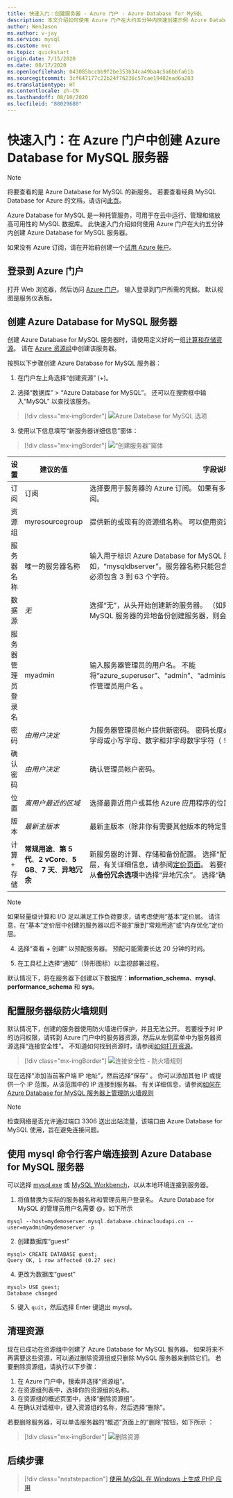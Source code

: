```yaml
---
title: 快速入门：创建服务器 - Azure 门户 - Azure Database for MySQL
description: 本文介绍如何使用 Azure 门户在大约五分钟内快速创建示例 Azure Database for MySQL 服务器。
author: WenJason
ms.author: v-jay
ms.service: mysql
ms.custom: mvc
ms.topic: quickstart
origin.date: 7/15/2020
ms.date: 08/17/2020
ms.openlocfilehash: 043085bccbb9f2be353b34ca49ba4c5a6bbfa61b
ms.sourcegitcommit: 3cf647177c22b24f76236c57cae19482ead6a283
ms.translationtype: HT
ms.contentlocale: zh-CN
ms.lasthandoff: 08/10/2020
ms.locfileid: "88029680"
---
```

# <a name="quickstart-create-an-azure-database-for-mysql-server-in-the-azure-portal"></a>快速入门：在 Azure 门户中创建 Azure Database for MySQL 服务器

> [!NOTE]
> 将要查看的是 Azure Database for MySQL 的新服务。 若要查看经典 MySQL Database for Azure 的文档，请访问[此页](https://docs.azure.cn/zh-cn/mysql-database-on-azure/)。

Azure Database for MySQL 是一种托管服务，可用于在云中运行、管理和缩放高可用性的 MySQL 数据库。 此快速入门介绍如何使用 Azure 门户在大约五分钟内创建 Azure Database for MySQL 服务器。  

如果没有 Azure 订阅，请在开始前创建一个[试用 Azure 帐户](https://www.azure.cn/zh-cn/pricing/1rmb-trial-full/?form-type=identityauth)。

## <a name="sign-in-to-the-azure-portal"></a>登录到 Azure 门户
打开 Web 浏览器，然后访问 [Azure 门户](https://portal.azure.cn/)。 输入登录到门户所需的凭据。 默认视图是服务仪表板。

## <a name="create-an-azure-database-for-mysql-server"></a>创建 Azure Database for MySQL 服务器
创建 Azure Database for MySQL 服务器时，请使用定义好的一组[计算和存储资源](./concepts-compute-unit-and-storage.md)。 请在 [Azure 资源组](../azure-resource-manager/management/overview.md)中创建该服务器。

按照以下步骤创建 Azure Database for MySQL 服务器：

1. 在门户左上角选择“创建资源”  (+)。

2. 选择“数据库”   >   “Azure Database for MySQL”。 还可以在搜索框中输入“MySQL”  以查找该服务。

  
>[!div class="mx-imgBorder"]
> ![Azure Database for MySQL 选项](./media/quickstart-create-mysql-server-database-using-azure-portal/2_navigate-to-mysql.png)

3. 使用以下信息填写“新服务器详细信息”窗体：
    
>[!div class="mx-imgBorder"]
> ![“创建服务器”窗体](./media/quickstart-create-mysql-server-database-using-azure-portal/4-create-form.png)

**设置** | **建议的值** | **字段说明** 
---|---|---
订阅 | 订阅 | 选择要用于服务器的 Azure 订阅。 如果有多个订阅，请选择要计费的资源所在的订阅。
资源组 | myresourcegroup | 提供新的或现有的资源组名称。 可以使用资源组来组织属于单个项目的依赖项。
服务器名称 | 唯一的服务器名称 | 输入用于标识 Azure Database for MySQL 服务器的唯一名称。 例如，“mysqldbserver”。服务器名称只能包含小写字母、数字和连字符 (-) 字符。 必须包含 3 到 63 个字符。
数据源 |*无* | 选择“无”，从头开始创建新的服务器。 （如果是从现有 Azure Database for MySQL 服务器的异地备份创建服务器，则会选择“备份”）。
服务器管理员登录名 | myadmin | 输入服务器管理员的用户名。 不能将“azure_superuser”、“admin”、“administrator”、“root”、“guest”或“public”用作管理员用户名     。
密码 | *由用户决定* | 为服务器管理员帐户提供新密码。 密码长度必须为 8 到 128 个字符，并包含大写字母或小写字母、数字和非字母数字字符（！、$、#、% 等）的组合。
确认密码 | *由用户决定*| 确认管理员帐户密码。
位置 | *离用户最近的区域*| 选择最靠近用户或其他 Azure 应用程序的位置。
版本 | *最新主版本*| 最新主版本（除非你有需要其他版本的特定需求）。
计算 + 存储 | **常规用途**、**第 5 代**、**2 vCore**、**5 GB**、**7 天**、**异地冗余** |新服务器的计算、存储和备份配置。 选择“配置服务器”。 接下来，选择适当的定价层，有关详细信息，请参阅[定价页面](https://azure.cn/pricing/details/mysql/)。 若要在异地冗余存储中启用服务器备份，请从**备份冗余选项**中选择“异地冗余”。 选择“确定”。

   > [!NOTE]
   > 如果轻量级计算和 I/O 足以满足工作负荷要求，请考虑使用“基本”定价层。 请注意，在“基本”定价层中创建的服务器以后不能扩展到“常规用途”或“内存优化”定价层。 

4. 选择“查看 + 创建”  以预配服务器。 预配可能需要长达 20 分钟的时间。
   
5. 在工具栏上选择“通知”（钟形图标）以监视部署过程。
   
默认情况下，将在服务器下创建以下数据库：**information_schema**、**mysql**、**performance_schema** 和 **sys**。

## <a name="configure-a-server-level-firewall-rule"></a>配置服务器级防火墙规则
默认情况下，创建的服务器使用防火墙进行保护，并且无法公开。 若要授予对 IP 的访问权限，请转到 Azure 门户中的服务器资源，然后从左侧菜单中为服务器资源选择“连接安全性”。 不知道如何找到资源时，请参阅[如何打开资源](/azure-resource-manager/management/manage-resources-portal#open-resources)。

>[!div class="mx-imgBorder"]
> ![连接安全性 - 防火墙规则](./media/quickstart-create-mysql-server-database-using-azure-portal/add-current-ip-firewall.png)
   
现在选择“添加当前客户端 IP 地址”，然后选择“保存” 。 你可以添加其他 IP 或提供一个 IP 范围，从该范围中的 IP 连接到服务器。 有关详细信息，请参阅[如何在 Azure Database for MySQL 服务器上管理防火墙规则](./concepts-firewall-rules.md)

> [!NOTE]
> 检查网络是否允许通过端口 3306 送出出站流量，该端口由 Azure Database for MySQL 使用，旨在避免连接问题。  

## <a name="connect-to-azure-database-for-mysql-server-using-mysql-command-line-client"></a>使用 mysql 命令行客户端连接到 Azure Database for MySQL 服务器
可以选择 [mysql.exe](https://dev.mysql.com/doc/refman/8.0/en/mysql.html) 或 [MySQL Workbench](./connect-workbench.md)，以从本地环境连接到服务器。 

1. 将值替换为实际的服务器名称和管理员用户登录名。 Azure Database for MySQL 的管理员用户名需要 @<servername>，如下所示  

  ```azurecli
  mysql --host=mydemoserver.mysql.database.chinacloudapi.cn --user=myadmin@mydemoserver -p 
  ```

2. 创建数据库“guest” 
  ```
  mysql> CREATE DATABASE guest;
  Query OK, 1 row affected (0.27 sec)
  ```
4. 更改为数据库“guest”
  ```
  mysql> USE guest;
  Database changed 
  ```
5. 键入 ```quit```，然后选择 Enter 键退出 mysql。   

## <a name="clean-up-resources"></a>清理资源
现在已成功在资源组中创建了 Azure Database for MySQL 服务器。  如果将来不再需要这些资源，可以通过删除资源组或只删除 MySQL 服务器来删除它们。 若要删除资源组，请执行以下步骤：
1. 在 Azure 门户中，搜索并选择“资源组”。 
2. 在资源组列表中，选择你的资源组的名称。
3. 在资源组的概述页面中，选择“删除资源组”。
4. 在确认对话框中，键入资源组的名称，然后选择“删除”。

若要删除服务器，可以单击服务器的“概述”页面上的“删除”按钮，如下所示 ：
> [!div class="mx-imgBorder"]
> ![删除资源](media/quickstart-create-mysql-server-database-using-azure-portal/delete-server.png)

## <a name="next-steps"></a>后续步骤
> [!div class="nextstepaction"]
>[使用 MySQL 在 Windows 上生成 PHP 应用](../app-service/app-service-web-tutorial-php-mysql.md)
